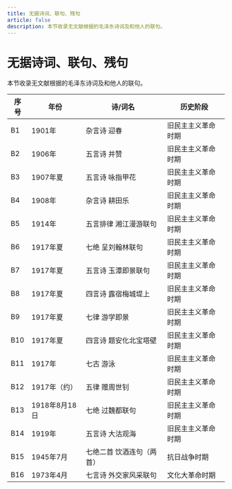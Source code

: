 ```yaml
---
title: 无据诗词、联句、残句
article: false
description: 本节收录无文献根据的毛泽东诗词及和他人的联句。
---
```


# 无据诗词、联句、残句

本节收录无文献根据的毛泽东诗词及和他人的联句。

| 序号 | 年份          | 诗/词名                   | 历史阶段           |
| ---- | ------------- | ------------------------- | ------------------ |
| B1   | 1901年        | 杂言诗 迎春               | 旧民主主义革命时期 |
| B2   | 1906年        | 五言诗 并赞               | 旧民主主义革命时期 |
| B3   | 1907年夏      | 五言诗 咏指甲花           | 旧民主主义革命时期 |
| B4   | 1908年        | 杂言诗 耕田乐             | 旧民主主义革命时期 |
| B5   | 1914年        | 五言排律 湘江漫游联句     | 旧民主主义革命时期 |
| B6   | 1917年夏      | 七绝 呈刘翰林联句         | 旧民主主义革命时期 |
| B7   | 1917年夏      | 五言诗 玉潭即景联句       | 旧民主主义革命时期 |
| B8   | 1917年夏      | 四言诗 露宿梅城堤上       | 旧民主主义革命时期 |
| B9   | 1917年夏      | 七律 游学即景             | 旧民主主义革命时期 |
| B10  | 1917年夏      | 四言诗 题安化北宝塔壁     | 旧民主主义革命时期 |
| B11  | 1917年        | 七古 游泳                 | 旧民主主义革命时期 |
| B12  | 1917年（约）  | 五律 赠周世钊             | 旧民主主义革命时期 |
| B13  | 1918年8月18日 | 七绝 过魏都联句           | 旧民主主义革命时期 |
| B14  | 1919年        | 五言诗 大沽观海           | 旧民主主义革命时期 |
| B15  | 1945年7月     | 七绝二首 饮酒连句（两首） | 抗日战争时期       |
| B16  | 1973年4月     | 七言诗 外交家风采联句     | 文化大革命时期     |